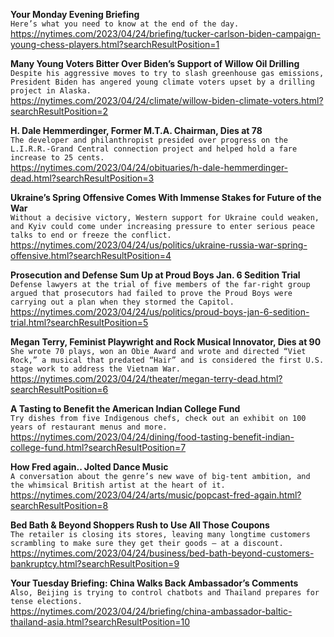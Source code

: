 **Your Monday Evening Briefing**\
`Here’s what you need to know at the end of the day.`\
https://nytimes.com/2023/04/24/briefing/tucker-carlson-biden-campaign-young-chess-players.html?searchResultPosition=1

**Many Young Voters Bitter Over Biden’s Support of Willow Oil Drilling**\
`Despite his aggressive moves to try to slash greenhouse gas emissions, President Biden has angered young climate voters upset by a drilling project in Alaska.`\
https://nytimes.com/2023/04/24/climate/willow-biden-climate-voters.html?searchResultPosition=2

**H. Dale Hemmerdinger, Former M.T.A. Chairman, Dies at 78**\
`The developer and philanthropist presided over progress on the L.I.R.R.-Grand Central connection project and helped hold a fare increase to 25 cents.`\
https://nytimes.com/2023/04/24/obituaries/h-dale-hemmerdinger-dead.html?searchResultPosition=3

**Ukraine’s Spring Offensive Comes With Immense Stakes for Future of the War**\
`Without a decisive victory, Western support for Ukraine could weaken, and Kyiv could come under increasing pressure to enter serious peace talks to end or freeze the conflict.`\
https://nytimes.com/2023/04/24/us/politics/ukraine-russia-war-spring-offensive.html?searchResultPosition=4

**Prosecution and Defense Sum Up at Proud Boys Jan. 6 Sedition Trial**\
`Defense lawyers at the trial of five members of the far-right group argued that prosecutors had failed to prove the Proud Boys were carrying out a plan when they stormed the Capitol.`\
https://nytimes.com/2023/04/24/us/politics/proud-boys-jan-6-sedition-trial.html?searchResultPosition=5

**Megan Terry, Feminist Playwright and Rock Musical Innovator, Dies at 90**\
`She wrote 70 plays, won an Obie Award and wrote and directed “Viet Rock,” a musical that predated “Hair” and is considered the first U.S. stage work to address the Vietnam War.`\
https://nytimes.com/2023/04/24/theater/megan-terry-dead.html?searchResultPosition=6

**A Tasting to Benefit the American Indian College Fund**\
`Try dishes from five Indigenous chefs, check out an exhibit on 100 years of restaurant menus and more.`\
https://nytimes.com/2023/04/24/dining/food-tasting-benefit-indian-college-fund.html?searchResultPosition=7

**How Fred again.. Jolted Dance Music**\
`A conversation about the genre’s new wave of big-tent ambition, and the whimsical British artist at the heart of it.`\
https://nytimes.com/2023/04/24/arts/music/popcast-fred-again.html?searchResultPosition=8

**Bed Bath & Beyond Shoppers Rush to Use All Those Coupons**\
`The retailer is closing its stores, leaving many longtime customers scrambling to make sure they get their goods — at a discount.`\
https://nytimes.com/2023/04/24/business/bed-bath-beyond-customers-bankruptcy.html?searchResultPosition=9

**Your Tuesday Briefing: China Walks Back Ambassador’s Comments**\
`Also, Beijing is trying to control chatbots and Thailand prepares for tense elections.`\
https://nytimes.com/2023/04/24/briefing/china-ambassador-baltic-thailand-asia.html?searchResultPosition=10

